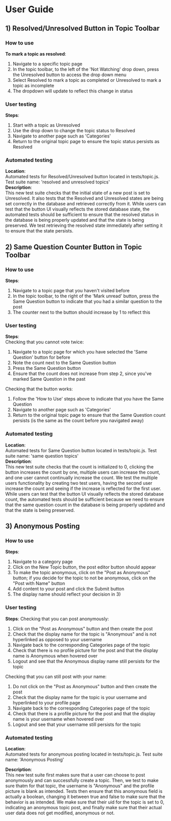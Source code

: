 # User Guide

## 1) Resolved/Unresolved Button in Topic Toolbar
### How to use
**To mark a topic as resolved**:
1) Navigate to a specific topic page
2) In the topic toolbar, to the left of the 'Not Watching' drop down, press the Unresolved button to access the drop down menu
3) Select Resolved to mark a topic as completed or Unresolved to mark a topic as incomplete
4) The dropdown will update to reflect this change in status
### User testing
**Steps**:
1) Start with a topic as Unresolved
2) Use the drop down to change the topic status to Resolved
3) Navigate to another page such as 'Categories'
4) Return to the original topic page to ensure the topic status persists as Resolved
### Automated testing
**Location**:<br> 
Automated tests for Resolved/Unresolved button located in tests/topic.js. Test suite name: 'resolved and unresolved topics'<br>
**Description**:<br> 
This new test suite checks that the initial state of a new post is set to Unresolved. It also tests that the Resolved and Unresolved states are being set correctly in the database and retrieved correctly from it.
While users can test that the button UI visually reflects the stored database state, the automated tests should be sufficient to ensure that the resolved status in the database is being properly updated and that the state is being preserved. We test retrieving the resolved state immediately after setting it to ensure that the state persists.

## 2) Same Question Counter Button in Topic Toolbar
### How to use
**Steps**:
1) Navigate to a topic page that you haven't visited before
2) In the topic toolbar, to the right of the 'Mark unread' button, press the Same Question button to indicate that you had a similar question to the post
3) The counter next to the button should increase by 1 to reflect this
### User testing
**Steps**:<br>
Checking that you cannot vote twice:
1) Navigate to a topic page for which you have selected the 'Same Question' button for before
2) Note the count next to the Same Question button
3) Press the Same Question button
4) Ensure that the count does not increase from step 2, since you've marked Same Question in the past

Checking that the button works:
1) Follow the 'How to Use' steps above to indicate that you have the Same Question
2) Navigate to another page such as 'Categories'
3) Return to the original topic page to ensure that the Same Question count persists (is the same as the count before you navigated away) 
### Automated testing
**Location**:<br> 
Automated tests for Same Question button located in tests/topic.js. Test suite name: 'same question topics'<br>
**Description**:<br>
This new test suite checks that the count is initialized to 0, clicking the button increases the count by one, multiple users can increase the count, and one user cannot continually increase the count. We test the multiple users functionality by creating two test users, having the second user increase the count and seeing if the increase is reflected for the first user.
While users can test that the button UI visually reflects the stored database count, the automated tests should be sufficient because we need to ensure that the same question count in the database is being properly updated and that the state is being preserved.

## 3) Anonymous Posting
### How to use
**Steps**:
1) Navigate to a category page 
2) Click on the New Topic button, the post editor button should appear
3) To make the topic anonymous, click on the "Post as Anonymous" button; if you decide for the topic to not be anonymous, click on the "Post with Name" button
4) Add content to your post and click the Submit button
5) The display name should reflect your decision in 3)
### User testing
**Steps**:
Checking that you can post anonymously:
1) Click on the "Post as Anonymous" button and then create the post
2) Check that the display name for the topic is "Anonymous" and is not hyperlinked as opposed to your username
3) Navigate back to the corresponding Categories page of the topic
4) Check that there is no profile picture for the post and that the display name is Anonymous when hovered over
5) Logout and see that the Anonymous display name still persists for the topic

Checking that you can still post with your name: 
1) Do not click on the "Post as Anonymous" button and then create the post
2) Check that the display name for the topic is your username and hyperlinked to your profile page
3) Navigate back to the corresponding Categories page of the topic
4) Check that there is a profile picture for the post and that the display name is your username when hovered over
5) Logout and see that your username still persists for the topic

### Automated testing
**Location**:<br> 
Automated tests for anonymous posting located in tests/topic.js. Test suite name: 'Anonymous Posting'

**Description**:<br>
This new test suite first makes sure that a user can choose to post anonymously and can successfully create a topic. Then, we test to make sure thatm for that topic, the username is "Anonymous" and the profile picture is blank as intended. Tests then ensure that this anonymous field is actually a boolean, changing it between true and false to make sure that the behavior is as intended. We make sure that their uid for the topic is set to 0, indicating an anonymous topic post, and finally make sure that their actual user data does not get modified, anonymous or not. 
